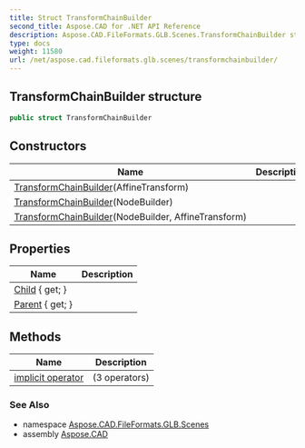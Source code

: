 ```yaml
---
title: Struct TransformChainBuilder
second_title: Aspose.CAD for .NET API Reference
description: Aspose.CAD.FileFormats.GLB.Scenes.TransformChainBuilder struct. 
type: docs
weight: 11580
url: /net/aspose.cad.fileformats.glb.scenes/transformchainbuilder/
---
```

## TransformChainBuilder structure

```csharp
public struct TransformChainBuilder
```

## Constructors

| Name | Description |
| --- | --- |
| [TransformChainBuilder](transformchainbuilder/#constructor_2)(AffineTransform) |  |
| [TransformChainBuilder](transformchainbuilder/#constructor)(NodeBuilder) |  |
| [TransformChainBuilder](transformchainbuilder/#constructor_1)(NodeBuilder, AffineTransform) |  |

## Properties

| Name | Description |
| --- | --- |
| [Child](../../aspose.cad.fileformats.glb.scenes/transformchainbuilder/child/) { get; } |  |
| [Parent](../../aspose.cad.fileformats.glb.scenes/transformchainbuilder/parent/) { get; } |  |

## Methods

| Name | Description |
| --- | --- |
| [implicit operator](../../aspose.cad.fileformats.glb.scenes/transformchainbuilder/op_implicit/#op_implicit) |  (3 operators) |

### See Also

* namespace [Aspose.CAD.FileFormats.GLB.Scenes](../../aspose.cad.fileformats.glb.scenes/)
* assembly [Aspose.CAD](../../)



